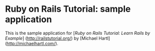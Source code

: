 # Ruby on Rails Tutorial: sample application

This is the sample application for
[*Ruby on Rails Tutorial: Learn Rails by Example*] (http://railstutorial.org/) by [Michael Hartl] (http://michaelhartl.com/).
